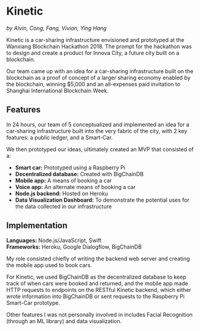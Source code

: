 # Kinetic
*by Alvin, Cong, Fang, Vivian, Ying Hang*

Kinetic is a car-sharing infrastructure envisioned and prototyped at the Wanxiang Blockchain Hackathon 2018. The prompt for the hackathon was to design and create a product for Innova City, a future city built on a blockchain. 

Our team came up with an idea for a car-sharing infrastructure built on the blockchain  as a proof of concept of a larger sharing economy enabled by the blockchain, winning $5,000 and an all-expenses paid invitation to Shanghai International Blockchain Week.

## Features
In 24 hours, our team of 5 conceptualized and implemented an idea for a car-sharing infrastructure built into the very fabric of the city, with 2 key features: a public ledger, and a Smart-Car. 

We then prototyped our ideas, ultimately created an MVP that consisted of a:
- **Smart car:** Prototyped using a Raspberry Pi
- **Decentralized database:** Created with BigChainDB
- **Mobile app:** A means of booking a car
- **Voice app:** An alternate means of booking a car
- **Node.js backend:** Hosted on Heroku
- **Data Visualization Dashboard:** To demonstrate the potential uses for the data collected in our infrastructure

## Implementation
**Languages:** Node.js/JavaScript, Swift     
**Frameworks:** Heroku, Google Dialogflow, BigChainDB

My role consisted chiefly of writing the backend web server and creating the mobile app used to book cars. 

For Kinetic, we used BigChainDB as the decentralized database to keep track of when cars were booked and returned, and the mobile app made HTTP requests to endpoints on the RESTful Kinetic backend, which either wrote information into BigChainDB or sent requests to the Raspberry Pi Smart-Car prototype.

Other features I was not personally involved in includes Facial Recognition (through an ML library) and data visualization.
